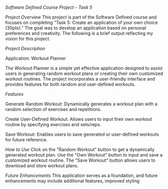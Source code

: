 *Software Defined Course Project - Task 5*

*Project Overview*
This project is part of the Software Defined course and focuses on completing "Task 5: Create an application of your own choice (30pts)." The goal was to develop an application based on personal preferences and creativity. The following is a brief output reflecting my vision for this project.

*Project Description*

Application: Workout Planner

The Workout Planner is a simple yet effective application designed to assist users in generating random workout plans or creating their own customized workout routines. The project incorporates a user-friendly interface and provides features for both random and user-defined workouts.

*Features*

Generate Random Workout:
Dynamically generates a workout plan with a random selection of exercises and repetitions.

Create User-Defined Workout:
Allows users to input their own workout routine by specifying exercises and sets/reps.

Save Workout:
Enables users to save generated or user-defined workouts for future reference.

*How to Use*
Click on the "Random Workout" button to get a dynamically generated workout plan.
Use the "Own Workout" button to input and save a customized workout routine.
The "Save Workout" button allows users to download and store workout plans.

*Future Enhancements*
This application serves as a foundation, and future enhancements may include additional features, improved styling
